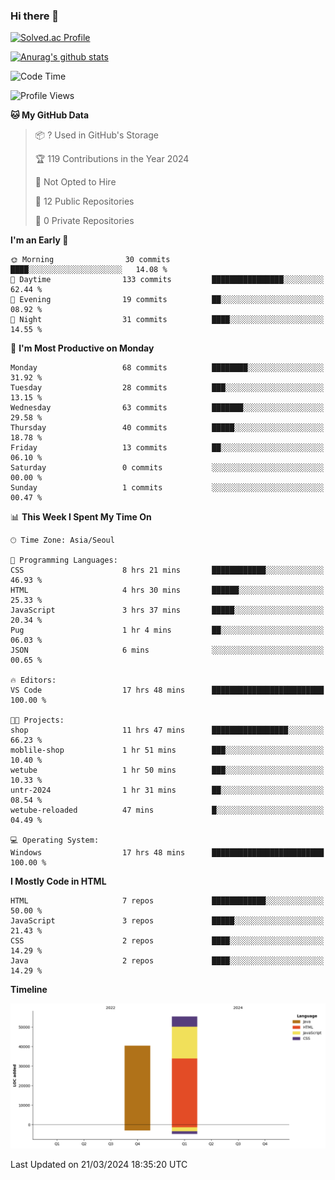 ### Hi there 👋

[![Solved.ac Profile](http://mazassumnida.wtf/api/v2/generate_badge?boj=qwert3748)](https://solved.ac/qwert3748/)

[![Anurag's github stats](https://github-readme-stats.vercel.app/api?username=hong3737)](https://github.com/anuraghazra/github-readme-stats)
<!--START_SECTION:waka-->
![Code Time](http://img.shields.io/badge/Code%20Time-101%20hrs%2038%20mins-blue)

![Profile Views](http://img.shields.io/badge/Profile%20Views-8-blue)

**🐱 My GitHub Data** 

> 📦 ? Used in GitHub's Storage 
 > 
> 🏆 119 Contributions in the Year 2024
 > 
> 🚫 Not Opted to Hire
 > 
> 📜 12 Public Repositories 
 > 
> 🔑 0 Private Repositories 
 > 
**I'm an Early 🐤** 

```text
🌞 Morning                30 commits          ████░░░░░░░░░░░░░░░░░░░░░   14.08 % 
🌆 Daytime                133 commits         ████████████████░░░░░░░░░   62.44 % 
🌃 Evening                19 commits          ██░░░░░░░░░░░░░░░░░░░░░░░   08.92 % 
🌙 Night                  31 commits          ████░░░░░░░░░░░░░░░░░░░░░   14.55 % 
```
📅 **I'm Most Productive on Monday** 

```text
Monday                   68 commits          ████████░░░░░░░░░░░░░░░░░   31.92 % 
Tuesday                  28 commits          ███░░░░░░░░░░░░░░░░░░░░░░   13.15 % 
Wednesday                63 commits          ███████░░░░░░░░░░░░░░░░░░   29.58 % 
Thursday                 40 commits          █████░░░░░░░░░░░░░░░░░░░░   18.78 % 
Friday                   13 commits          ██░░░░░░░░░░░░░░░░░░░░░░░   06.10 % 
Saturday                 0 commits           ░░░░░░░░░░░░░░░░░░░░░░░░░   00.00 % 
Sunday                   1 commits           ░░░░░░░░░░░░░░░░░░░░░░░░░   00.47 % 
```


📊 **This Week I Spent My Time On** 

```text
🕑︎ Time Zone: Asia/Seoul

💬 Programming Languages: 
CSS                      8 hrs 21 mins       ████████████░░░░░░░░░░░░░   46.93 % 
HTML                     4 hrs 30 mins       ██████░░░░░░░░░░░░░░░░░░░   25.33 % 
JavaScript               3 hrs 37 mins       █████░░░░░░░░░░░░░░░░░░░░   20.34 % 
Pug                      1 hr 4 mins         ██░░░░░░░░░░░░░░░░░░░░░░░   06.03 % 
JSON                     6 mins              ░░░░░░░░░░░░░░░░░░░░░░░░░   00.65 % 

🔥 Editors: 
VS Code                  17 hrs 48 mins      █████████████████████████   100.00 % 

🐱‍💻 Projects: 
shop                     11 hrs 47 mins      █████████████████░░░░░░░░   66.23 % 
moblile-shop             1 hr 51 mins        ███░░░░░░░░░░░░░░░░░░░░░░   10.40 % 
wetube                   1 hr 50 mins        ███░░░░░░░░░░░░░░░░░░░░░░   10.33 % 
untr-2024                1 hr 31 mins        ██░░░░░░░░░░░░░░░░░░░░░░░   08.54 % 
wetube-reloaded          47 mins             █░░░░░░░░░░░░░░░░░░░░░░░░   04.49 % 

💻 Operating System: 
Windows                  17 hrs 48 mins      █████████████████████████   100.00 % 
```

**I Mostly Code in HTML** 

```text
HTML                     7 repos             ████████████░░░░░░░░░░░░░   50.00 % 
JavaScript               3 repos             █████░░░░░░░░░░░░░░░░░░░░   21.43 % 
CSS                      2 repos             ████░░░░░░░░░░░░░░░░░░░░░   14.29 % 
Java                     2 repos             ████░░░░░░░░░░░░░░░░░░░░░   14.29 % 
```



**Timeline**

![Lines of Code chart](https://raw.githubusercontent.com/hong3737/hong3737/main/assets/bar_graph.png)


 Last Updated on 21/03/2024 18:35:20 UTC
<!--END_SECTION:waka-->
<!--
**hong3737/hong3737** is a ✨ _special_ ✨ repository because its `README.md` (this file) appears on your GitHub profile.

Here are some ideas to get you started:

- 🔭 I’m currently working on ...
- 🌱 I’m currently learning ...
- 👯 I’m looking to collaborate on ...
- 🤔 I’m looking for help with ...
- 💬 Ask me about ...
- 📫 How to reach me: ...
- 😄 Pronouns: ...
- ⚡ Fun fact: ...
-->
